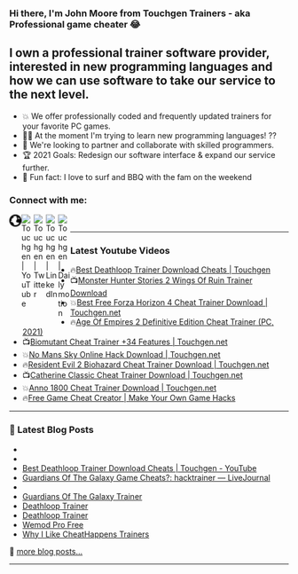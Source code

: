 ### Hi there, I'm John Moore from Touchgen Trainers - aka Professional game cheater 😂
## I own a professional trainer software provider, interested in new programming languages and how we can use software to take our service to the next level.

- 💥 We offer professionally coded and frequently updated trainers for your favorite PC games.
- 👩‍💻 At the moment I'm trying to learn new programming languages! ??
- 🤝 We're looking to partner and collaborate with skilled programmers.
- 🏆 2021 Goals: Redesign our software interface & expand our service further. 
- 🎉 Fun fact: I love to surf and BBQ with the fam on the weekend


### Connect with me:

[<img align="left" alt="Touchgen.net" width="22px" src="https://raw.githubusercontent.com/iconic/open-iconic/master/svg/globe.svg" />][website]
[<img align="left" alt="Touchgen | YouTube" width="22px" src="https://cdn.jsdelivr.net/npm/simple-icons@v3/icons/youtube.svg" />][youtube]
[<img align="left" alt="Touchgen | Twitter" width="22px" src="https://cdn.jsdelivr.net/npm/simple-icons@v3/icons/twitter.svg" />][twitter]
[<img align="left" alt="Touchgen | LinkedIn" width="22px" src="https://cdn.jsdelivr.net/npm/simple-icons@v3/icons/linkedin.svg" />][linkedin]
[<img align="left" alt="Touchgen | Dailymotion" width="22px" src="https://cdn.jsdelivr.net/npm/simple-icons@v3/icons/dailymotion.svg" />][dailymotion]

<br />

---
### Latest Youtube Videos

<!-- VIDEO-POST-LIST:START -->
 - 🔥[Best Deathloop Trainer Download Cheats | Touchgen](https://www.youtube.com/watch?v=5v8PQ1t9aY4)
 - 📺[Monster Hunter Stories 2 Wings Of Ruin Trainer Download](https://www.youtube.com/watch?v=m7LnELAjk80)
 - 💥[Best Free Forza Horizon 4 Cheat Trainer Download | Touchgen.net](https://www.youtube.com/watch?v=ZixpLiQOwTI)
 - 🔥[Age Of Empires 2 Definitive Edition Cheat Trainer (PC, 2021)](https://www.youtube.com/watch?v=bvS_SpkM8OY)
 - 📺[Biomutant Cheat Trainer +34 Features | Touchgen.net](https://www.youtube.com/watch?v=6x49LC36TqQ)
 - 💥[No Mans Sky Online Hack Download | Touchgen.net](https://www.youtube.com/watch?v=PvwQfcyvuKI)
 - 🔥[Resident Evil 2 Biohazard Cheat Trainer Download | Touchgen.net](https://www.youtube.com/watch?v=vNnX3V95VGM)
 - 📺[Catherine Classic Cheat Trainer Download | Touchgen.net](https://www.youtube.com/watch?v=0aAIWPxjNKc)
 - 💥[Anno 1800 Cheat Trainer Download | Touchgen.net](https://www.youtube.com/watch?v=e7TYrFqeWzk)
 - 🔥[Free Game Cheat Creator | Make Your Own Game Hacks](https://www.youtube.com/watch?v=_txs616ymqE)<!-- VIDEO-POST-LIST:END -->
---

### 🧾 Latest Blog Posts

<!-- BLOG-POST-LIST:START -->
- [](https://www.pinterest.ca/pin/819021882238761432/)
- [](https://www.pinterest.ca/pin/819021882238729607/)
- [Best Deathloop Trainer Download Cheats | Touchgen - YouTube](https://www.youtube.com/watch?v=5v8PQ1t9aY4&feature=youtu.be)
- [Guardians Of The Galaxy Game Cheats?: hacktrainer — LiveJournal](https://hacktrainer.livejournal.com/1007.html)
- [](https://www.pinterest.ca/pin/819021882238700649/)
- [Guardians Of The Galaxy Trainer](https://www.touchgen.net/guardians-of-the-galaxy-trainer/)
- [Deathloop Trainer](https://www.pinterest.ca/pin/819021882238638641/)
- [Deathloop Trainer](https://www.touchgen.net/deathloop-trainer/)
- [Wemod Pro Free](https://www.pinterest.ca/pin/819021882238610322/)
- [Why I Like CheatHappens Trainers](https://www.narro.co/article/b82bf90a-5c4a-4c0d-af0b-844d523d36c4)
<!-- BLOG-POST-LIST:END -->

📖 [more blog posts...](https://touchgen-gaming-trainers.blogspot.com)

---


[website]: https://www.touchgen.net
[twitter]: https://twitter.com/touchgentrainer
[youtube]: https://www.youtube.com/c/Touchgen
[dailymotion]: https://www.dailymotion.com/dm_aedae9e8c0bf3c7b8a4c59d9a0f042c6
[linkedin]: https://www.linkedin.com/company/touchgencheats
